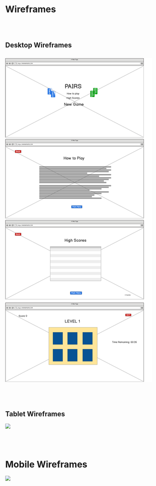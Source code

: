 # Wireframes
&nbsp;
---

## Desktop Wireframes
![](/assets/wireframes/desktop.png)
---
&nbsp;
---

## Tablet Wireframes
![](/assets/wireframes/home_page.png)

&nbsp;
---

# Mobile Wireframes
![](/assets/wireframes/mob_home.png)
